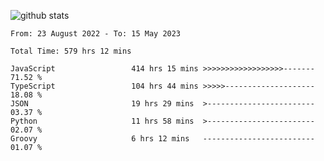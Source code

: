 
![github stats](https://github-readme-stats.vercel.app/api?username=realmahd1&show_icons=true&theme=codeSTACKr&hide_rank=true&count_private=true)

<!--START_SECTION:waka-->

```text
From: 23 August 2022 - To: 15 May 2023

Total Time: 579 hrs 12 mins

JavaScript                 414 hrs 15 mins >>>>>>>>>>>>>>>>>>-------   71.52 %
TypeScript                 104 hrs 44 mins >>>>>--------------------   18.08 %
JSON                       19 hrs 29 mins  >------------------------   03.37 %
Python                     11 hrs 58 mins  >------------------------   02.07 %
Groovy                     6 hrs 12 mins   -------------------------   01.07 %
```

<!--END_SECTION:waka-->
